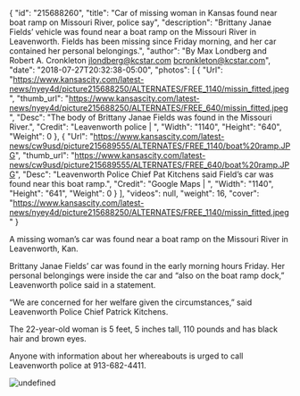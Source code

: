 {
  "id": "215688260",
  "title": "Car of missing woman in Kansas found near boat ramp on Missouri River, police say",
  "description": "Brittany Janae Fields’ vehicle was found near a boat ramp on the Missouri River in Leavenworth. Fields has been missing since Friday morning, and her car contained her personal belongings.",
  "author": "By Max Londberg and Robert A. Cronkleton jlondberg@kcstar.com bcronkleton@kcstar.com",
  "date": "2018-07-27T20:32:38-05:00",
  "photos": [
    {
      "Url": "https://www.kansascity.com/latest-news/nyey4d/picture215688250/ALTERNATES/FREE_1140/missin_fitted.jpeg",
      "thumb_url": "https://www.kansascity.com/latest-news/nyey4d/picture215688250/ALTERNATES/FREE_640/missin_fitted.jpeg",
      "Desc": "The body of Brittany Janae Fields was found in the Missouri River.",
      "Credit": "Leavenworth police | ",
      "Width": "1140",
      "Height": "640",
      "Weight": 0
    },
    {
      "Url": "https://www.kansascity.com/latest-news/cw9usd/picture215689555/ALTERNATES/FREE_1140/boat%20ramp.JPG",
      "thumb_url": "https://www.kansascity.com/latest-news/cw9usd/picture215689555/ALTERNATES/FREE_640/boat%20ramp.JPG",
      "Desc": "Leavenworth Police Chief Pat Kitchens said Field’s car was found near this boat ramp.",
      "Credit": "Google Maps | ",
      "Width": "1140",
      "Height": "641",
      "Weight": 0
    }
  ],
  "videos": null,
  "weight": 16,
  "cover": "https://www.kansascity.com/latest-news/nyey4d/picture215688250/ALTERNATES/FREE_1140/missin_fitted.jpeg"
}

<p>A missing woman’s car was found near a boat ramp on the Missouri River in Leavenworth, Kan.</p><p>Brittany Janae Fields’ car was found in the early morning hours Friday. Her personal belongings were inside the car and “also on the boat ramp dock,” Leavenworth police said in a statement.</p><p>“We are concerned for her welfare given the circumstances,” said Leavenworth Police Chief Patrick Kitchens.<br /></p><p>The 22-year-old woman is 5 feet, 5 inches tall, 110 pounds and has black hair and brown eyes.</p><p>Anyone with information about her whereabouts is urged to call Leavenworth police at 913-682-4411.</p><p><img src="https://www.kansascity.com/latest-news/cw9usd/picture215689555/binary/boat%20ramp.JPG" id="_1022f132-81d3-419d-8e38-e595e6907608" alt="undefined" /></p>

